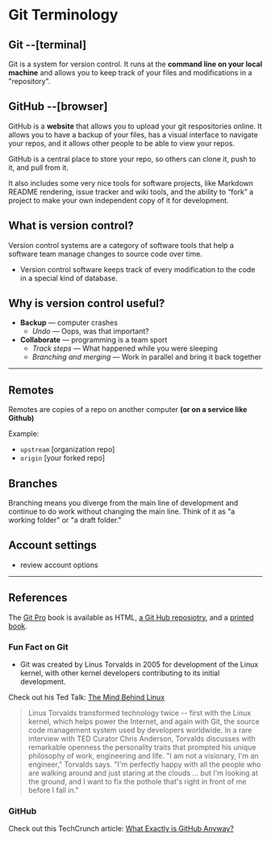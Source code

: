 # Git Terminology

## Git     --[terminal]
Git is a system for version control. It runs at the **command line on your local machine** and allows you to keep track of your files and modifications in a "repository". 

## GitHub    --[browser]
GitHub is a **website** that allows you to upload your git respositories online. It allows you to have a backup of your files, has a visual interface to navigate your repos, and it allows other people to be able to view your repos. 

GitHub is a central place to store your repo, so others can clone it, push to it, and pull from it.

It also includes some very nice tools for software projects, like Markdown README rendering, issue tracker and wiki tools, and the ability to “fork” a project to make your own independent copy of it for development.

## What is version control?
Version control systems are a category of software tools that help a software team manage changes to source code over time.   
- Version control software keeps track of every modification to the code in a special kind of database. 

## Why is version control useful?
* **Backup** — computer crashes
	* *Undo* — Oops, was that important?
* **Collaborate** — programming is a team sport
	* *Track steps* — What happened while you were sleeping
	* *Branching and merging* — Work in parallel and bring it back together
	
---
## Remotes 
Remotes are copies of a repo on another computer **(or on a service like Github)**  

Example:  
* `upstream` [organization repo]
* `origin`   [your forked repo]

## Branches
Branching means you diverge from the main line of development and continue to do work without changing the main line.  Think of it as "a working folder" or "a draft folder."


## Account settings
- review account options

---
## References

The [Git Pro](https://git-scm.com/book/en/v2) book is available as HTML, [a Git Hub reposiotry](https://github.com/progit/progit2), and a [printed book](https://www.amazon.com/Pro-Git-Scott-Chacon/dp/1484200772?ie=UTF8&camp=1789&creative=9325&creativeASIN=1430218339&linkCode=as2&tag=git-sfconservancy-20). 

### Fun Fact on Git
* Git was created by Linus Torvalds in 2005 for development of the Linux kernel, with other kernel developers contributing to its initial development.

Check out his Ted Talk:  [The Mind Behind Linux](https://www.ted.com/talks/linus_torvalds_the_mind_behind_linux)  
>Linus Torvalds transformed technology twice -- first with the Linux kernel, which helps power the Internet, and again with Git, the source code management system used by developers worldwide. In a rare interview with TED Curator Chris Anderson, Torvalds discusses with remarkable openness the personality traits that prompted his unique philosophy of work, engineering and life. "I am not a visionary, I'm an engineer," Torvalds says. "I'm perfectly happy with all the people who are walking around and just staring at the clouds ... but I'm looking at the ground, and I want to fix the pothole that's right in front of me before I fall in."

### GitHub
Check out this TechCrunch article:  [What Exactly is GitHub Anyway?](https://techcrunch.com/2012/07/14/what-exactly-is-github-anyway/)


